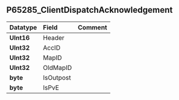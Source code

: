 ## P65285\_ClientDispatchAcknowledgement ##
| **Datatype** | **Field** | **Comment** |
|:-------------|:----------|:------------|
| **UInt16** | Header |  |
| **UInt32** | AccID |  |
| **UInt32** | MapID |  |
| **UInt32** | OldMapID |  |
| **byte** | IsOutpost |  |
| **byte** | IsPvE |  |